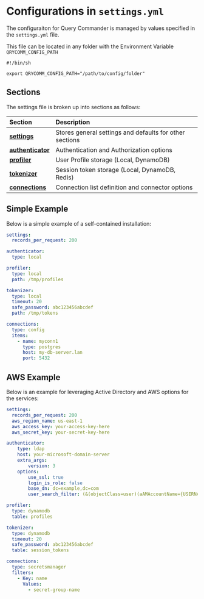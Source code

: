 # Configurations in ```settings.yml```

The configuraiton for Query Commander is managed by values specified in the ```settings.yml``` file.

This file can be located in any folder with the Environment Variable ```QRYCOMM_CONFIG_PATH```

``` shell
#!/bin/sh

export QRYCOMM_CONFIG_PATH="/path/to/config/folder"
```

## Sections

The settings file is broken up into sections as follows:

| Section | Description |
| :------ | :---------- |
| [**settings**](options.md) | Stores general settings and defaults for other sections |
| [**authenticator**](authenticator.md) | Authentication and Authorization options |
| [**profiler**](profiler.md) | User Profile storage (Local, DynamoDB) |
| [**tokenizer**](tokenizer.md) | Session token storage (Local, DynamoDB, Redis) |
| [**connections**](connections.md) | Connection list definition and connector options |

## Simple Example

Below is a simple example of a self-contained installation:

``` yaml
settings:
  records_per_request: 200

authenticator:
  type: local

profiler:
  type: local
  path: /tmp/profiles

tokenizer:
  type: local
  timeout: 20 
  safe_password: abc123456abcdef
  path: /tmp/tokens

connections:
  type: config
  items:
    - name: myconn1
      type: postgres
      host: my-db-server.lan
      port: 5432
```

## AWS Example

Below is an example for leveraging Active Directory and AWS options for the services:

``` yaml
settings:
  records_per_request: 200
  aws_region_name: us-east-1
  aws_access_key: your-access-key-here
  aws_secret_key: your-secret-key-here

authenticator:
    type: ldap
    host: your-microsoft-domain-server
    extra_args:
        version: 3
    options:
        use_ssl: true
        login_is_role: false
        base_dn: dc=example,dc=com
        user_search_filter: (&(objectClass=user)(aAMAccountName={USERNAME}))

profiler:
  type: dynamodb
  table: profiles

tokenizer:
  type: dynamodb
  timeout: 20
  safe_password: abc123456abcdef
  table: session_tokens

connections:
  type: secretsmanager
  filters:
    - Key: name
      Values:
        - secret-group-name
```
